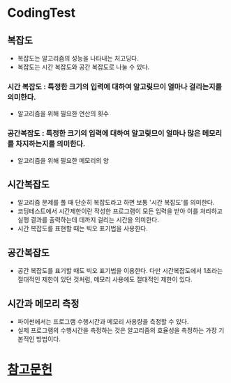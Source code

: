 # CodingTest

## 복잡도
- 복잡도는 알고리즘의 성능을 나타내는 처고딩다.
- 복잡도는 시간 복잡도와 공간 복잡도로 나눌 수 있다.

### 시간 복잡도 : 특정한 크기의 입력에 대하여 알고맂므이 얼마나 걸리는지를 의미한다.
- 알고리즘을 위해 필요한 연산의 횟수

### 공간복잡도 : 특정한 크기의 입력에 대하여 알고맂므이 얼마나 많은 메모리를 차지하는지를 의미한다.
- 알고리즘을 위해 필요한 메모리의 양

## 시간복잡도
- 알고리즘 문제를  풀 때 단순히 복잡도라고 하면 보통 '시간 복잡도'를 의미한다. 
- 코딩테스트에서 시간제한이란 작성한 프로그램이 모든 입력을 받아 이를 처리하고 실행 결과를 출력하는데 데까지 걸리는 시간을 의미한다.
- 시간 복잡도를 표현할 때는 빅오 표기법을 사용한다.

## 공간복잡도
- 공간 복잡도를 표기할 때도 빅오 표기법을 이용한다. 다만 시간복잡도에서 1초라는 절대적인 제한이 있던 것처럼, 메모리 사용에도 절대적인 제한이 있다.

## 시간과 메모리 측정
- 파이썬에서는 프로그램 수행시간과 메모리 사용량을 측정할 수 있다.
- 실제 프로그램의 수행시간을 측정하는 것은 알고리즘의 효율성을 측정하는 가장 기본적인 방법이다.

# [참고문헌](https://github.com/SybooSyboo782/CodingTest/wiki/%EC%B0%B8%EA%B3%A0-%EC%9E%90%EB%A3%8C)
